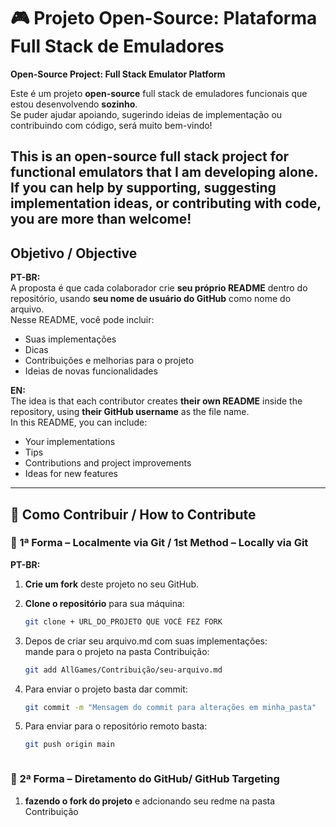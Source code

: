 # 🎮 Projeto Open-Source: Plataforma Full Stack de Emuladores  
**Open-Source Project: Full Stack Emulator Platform**

Este é um projeto **open-source** full stack de emuladores funcionais que estou desenvolvendo **sozinho**.  
Se puder ajudar apoiando, sugerindo ideias de implementação ou contribuindo com código, será muito bem-vindo! 

This is an **open-source** full stack project for functional emulators that I am developing **alone**.  
If you can help by supporting, suggesting implementation ideas, or contributing with code, you are more than welcome!
---

## Objetivo / Objective
**PT-BR:**  
A proposta é que cada colaborador crie **seu próprio README** dentro do repositório, usando **seu nome de usuário do GitHub** como nome do arquivo.  
Nesse README, você pode incluir:
- Suas implementações
- Dicas
- Contribuições e melhorias para o projeto
- Ideias de novas funcionalidades

**EN:**  
The idea is that each contributor creates **their own README** inside the repository, using **their GitHub username** as the file name.  
In this README, you can include:
- Your implementations
- Tips
- Contributions and project improvements
- Ideas for new features

---

## 🤝 Como Contribuir / How to Contribute

### 🔹 1ª Forma – Localmente via Git / 1st Method – Locally via Git
**PT-BR:**  
1. **Crie um fork** deste projeto no seu GitHub.  
2. **Clone o repositório** para sua máquina:
   ```bash
   git clone + URL_DO_PROJETO QUE VOCÊ FEZ FORK


3. Depos de criar seu arquivo.md com suas implementações:<br>
mande para o projeto na pasta Contribuição:

   ```bash
   git add AllGames/Contribuição/seu-arquivo.md


4. Para enviar o projeto basta dar commit:<br>
    ```bash
   git commit -m "Mensagem do commit para alterações em minha_pasta"

5. Para enviar para o repositório remoto basta:

   ```bash
   git push origin main



### 🔹 2ª Forma – Diretamento do GitHub/ GitHub Targeting
1. **fazendo o fork do projeto** e adcionando seu redme na pasta Contribuição
 
